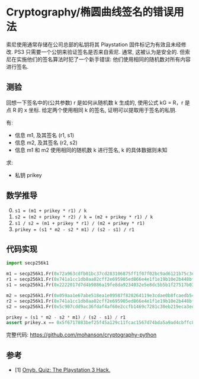 # Cryptography/椭圆曲线签名的错误用法

索尼使用通常存储在公司总部的私钥将其 Playstation 固件标记为有效且未经修改. PS3 只需要一个公钥来验证签名是否来自索尼. 通常, 这被认为是安全的. 但索尼在实施他们的签名算法时犯了一个新手错误: 他们使用相同的随机数对所有内容进行签名.

## 测验

回想一下签名中的(公共参数) r 是如何从随机数 k 生成的, 使用公式 kG = R，r 是点 R 的 x 坐标. 给定两个使用相同 k 的签名, 证明可以提取用于签名的私钥.

有:

- 信息 m1, 及其签名 (r1, s1)
- 信息 m2, 及其签名 (r2, s2)
- 信息 m1 和 m2 使用相同的随机数 k 进行签名, k 的具体数据则未知

求:

- 私钥 prikey

## 数学推导

0. `s1 = (m1 + prikey * r1) / k`
0. `s2 = (m2 + prikey * r2) / k = (m2 + prikey * r1) / k`
0. `s1 / s2 = (m1 + prikey * r1) / (m2 + prikey * r1)`
0. `prikey = (s1 * m2 - s2 * m1) / (s2 - s1) / r1`

## 代码实现

```py
import secp256k1

m1 = secp256k1.Fr(0x72a963cdfb01bc37cd283106875ff1f07f02bc9ad6121b75c3d17629df128d4e)
r1 = secp256k1.Fr(0x741a1cc1db8aa02cff2e695905ed866e4e1f1e19b10e2b448bf01d4ef3cbd8ed)
s1 = secp256k1.Fr(0x2222017d7d4b9886a19fe8da9234032e5e8dc5b5b1f27517b03ac8e1dd573c78)

m2 = secp256k1.Fr(0x059aa1e67abe518ea1e09587f828264119e3cdae0b8fcaedb542d8c287c3d420)
r2 = secp256k1.Fr(0x741a1cc1db8aa02cff2e695905ed866e4e1f1e19b10e2b448bf01d4ef3cbd8ed)
s2 = secp256k1.Fr(0x5c907cdd9ac36fdaf4af60e2ccfb1469c7281c30eb219eca3eddf1f0ad804655)

prikey = (s1 * m2 - s2 * m1) / (s2 - s1) / r1
assert prikey.x == 0x5f6717883bef25f45a129c11fcac1567d74bda5a9ad4cbffc8203c0da2a1473c
```

完整代码: <https://github.com/mohanson/cryptography-python>

## 参考

- [1] [Onyb. Quiz: The Playstation 3 Hack.](https://onyb.gitbook.io/secp256k1-python/the-playstation-3-hack)
